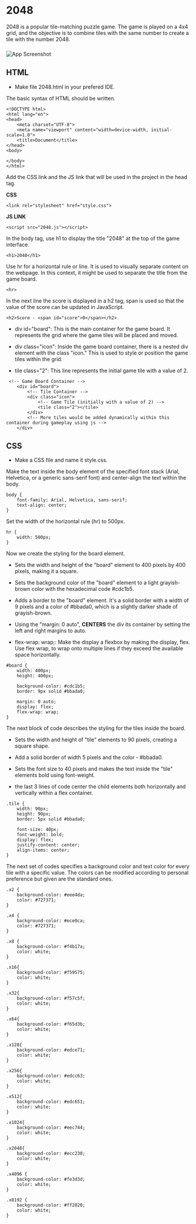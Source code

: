 
# 2048

2048 is a popular tile-matching puzzle game. The game is played on a 4x4 grid, and the objective is to combine tiles with the same number to create a tile with the number 2048.





### 

![App Screenshot](https://play-lh.googleusercontent.com/oOoWbtsz8-8aGnysFrDnhbHB1atKwtMUCOvld7U9mJpQuR1naQ0_vZ2maDfAw1R3zQ)




## HTML

- Make file 2048.html in your prefered IDE. 

The basic syntax of HTML should be written.

```
<!DOCTYPE html>
<html lang="en">
<head>
    <meta charset="UTF-8">
    <meta name="viewport" content="width=device-width, initial-scale=1.0">
    <title>Document</title>
</head>
<body>
    
</body>
</html>

```

Add the CSS link and the JS link that will be used in the project in the head tag. 

**CSS**
```
<link rel="stylesheet" href="style.css">
```
**JS LINK**
```
<script src="2048.js"></script>
```

In the body tag, use h1 to display the title "2048" at the top of the game interface.

```
<h1>2048</h1>
```
Use hr for a horizontal rule or line.
It is used to visually separate content on the webpage. In this context, it might be used to separate the title from the game board.

```
<hr>
```

In the next line the score is displayed in a h2 tag, span is used so that the value of the score can be updated in JavaScript. 

```
<h2>Score - <span id="score">0</span></h2>
```

- div id="board": This is the main container for the game board. It represents the grid where the game tiles will be placed and moved.

- div class="icon": Inside the game board container, there is a nested div element with the class "icon." This is used to style or position the game tiles within the grid.

- tile class="2": This line represents the initial game tile with a value of 2.
```
 <!-- Game Board Container -->
    <div id="board">
        <!-- Tile Container -->
        <div class="icon">
            <!-- Game Tile (initially with a value of 2) -->
            <tile class="2"></tile>
        </div>
        <!-- More tiles would be added dynamically within this container during gameplay using js -->
    </div>

   ```

## CSS

- Make a CSS file and name it style.css.


Make the text inside the body element of the specified font stack (Arial, Helvetica, or a generic sans-serif font) and center-align the text within the body.

```
body {
    font-family: Arial, Helvetica, sans-serif;
    text-align: center;
}
```

Set the width of the horizontal rule (hr) to 500px.

```
hr {
    width: 500px;
}
```
Now we create the styling for the board element.
- Sets the width and height of the "board" element to 400 pixels by 400 pixels, making it a square.

- Sets the background color of the "board" element to a light grayish-brown color with the hexadecimal code #cdc1b5.

- Adds a border to the "board" element. It's a solid border with a width of 9 pixels and a color of #bbada0, which is a slightly darker shade of grayish-brown.

- Using the "margin: 0 auto", **CENTERS** the div its container by setting the left and right margins to auto.

- flex-wrap: wrap;: Make the display a flexbox by making the display, flex. Use flex wrap, to wrap onto multiple lines if they exceed the available space horizontally.

```
#board {
    width: 400px;
    height: 400px;

    background-color: #cdc1b5;
    border: 9px solid #bbada0;

    margin: 0 auto;
    display: flex;
    flex-wrap: wrap;
}
```

The next block of code describes the styling for the tiles inside the board.

- Sets the width and height of "tile" elements to 90 pixels, creating a square shape.

- Add a solid border of width 5 pixels and the color - #bbada0.

- Sets the font size to 40 pixels and makes the text inside the "tile" elements bold using font-weight.

- the last 3 lines of code center the child elements both horizontally and vertically within a flex container.

```
.tile {
    width: 90px;
    height: 90px;
    border: 5px solid #bbada0;

    font-size: 40px;
    font-weight: bold;
    display: flex;
    justify-content: center;
    align-items: center;
}
```

The next set of codes specifies a background color and text color for every tile with a specific value. The colors can be modified according to personal preference but given are the standard ones. 

```
.x2 {
    background-color: #eee4da;
    color: #727371;
}

.x4 {
    background-color: #ece0ca;
    color: #727371;
}

.x8 {
    background-color: #f4b17a;
    color: white;
}

.x16{
    background-color: #f59575;
    color: white;
}

.x32{
    background-color: #f57c5f;
    color: white;
}

.x64{
    background-color: #f65d3b;
    color: white;
}

.x128{
    background-color: #edce71;
    color: white;
}

.x256{
    background-color: #edcc63;
    color: white;
}

.x512{
    background-color: #edc651;
    color: white;
}

.x1024{
    background-color: #eec744;
    color: white;
}

.x2048{
    background-color: #ecc230;
    color: white;
}

.x4096 {
    background-color: #fe3d3d;
    color: white;
}

.x8192 {
    background-color: #ff2020;
    color: white;
}
```


